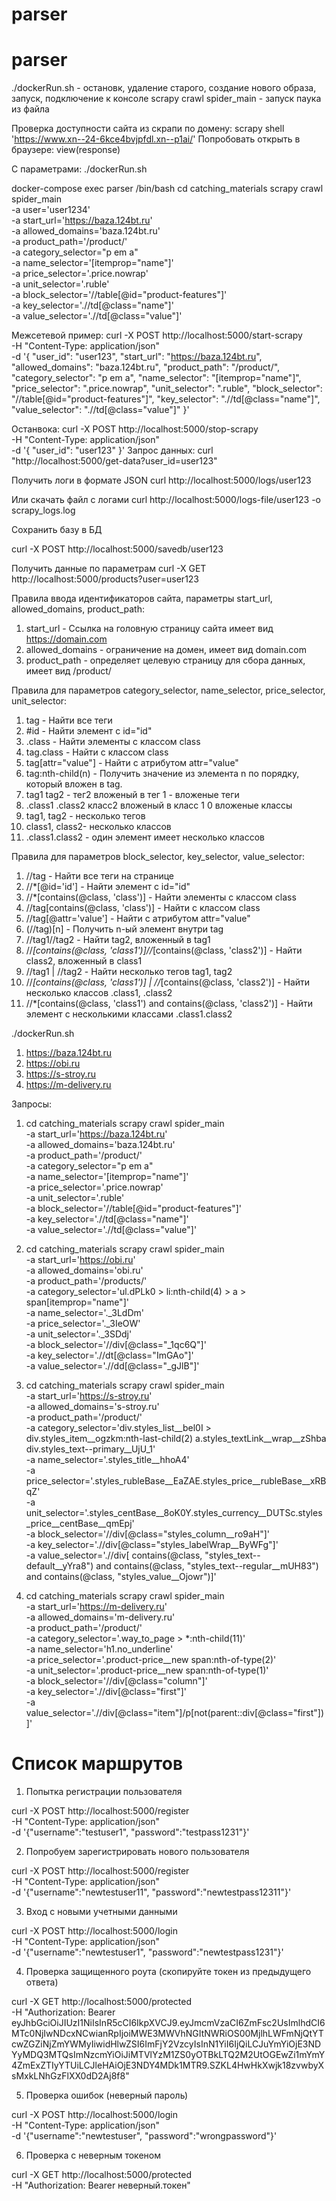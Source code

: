 # parser
# parser

./dockerRun.sh - остановк, удаление старого, создание нового образа, запуск, подключение к консоле
scrapy crawl spider_main - запуск паука из файла

Проверка доступности сайта из скрапи по домену:
scrapy shell 'https://www.xn--24-6kce4bvjpfdl.xn--p1ai/'
Попробовать открыть в браузере:
 view(response)

С параметрами:
./dockerRun.sh 

docker-compose exec parser /bin/bash
cd catching_materials
scrapy crawl spider_main \
    -a user='user1234' \
    -a start_url='https://baza.124bt.ru' \
    -a allowed_domains='baza.124bt.ru' \
    -a product_path='/product/' \
    -a category_selector="p em a" \
    -a name_selector='[itemprop="name"]' \
    -a price_selector='.price.nowrap' \
    -a unit_selector='.ruble' \
    -a block_selector='//table[@id="product-features"]' \
    -a key_selector='.//td[@class="name"]' \
    -a value_selector='.//td[@class="value"]'

Межсетевой пример:
curl -X POST http://localhost:5000/start-scrapy \
     -H "Content-Type: application/json" \
     -d '{
           "user_id": "user123", 
           "start_url": "https://baza.124bt.ru",
           "allowed_domains": "baza.124bt.ru",
           "product_path": "/product/",
           "category_selector": "p em a",
           "name_selector": "[itemprop=\"name\"]",
           "price_selector": ".price.nowrap",
           "unit_selector": ".ruble",
           "block_selector": "//table[@id=\"product-features\"]",
           "key_selector": ".//td[@class=\"name\"]",
           "value_selector": ".//td[@class=\"value\"]"
         }'


Останвока:
curl -X POST http://localhost:5000/stop-scrapy \
     -H "Content-Type: application/json" \
     -d '{
           "user_id": "user123"
         }'
Запрос данных:
curl "http://localhost:5000/get-data?user_id=user123"

Получить логи в формате JSON
curl http://localhost:5000/logs/user123

Или скачать файл с логами
curl http://localhost:5000/logs-file/user123 -o scrapy_logs.log

Сохранить базу в БД 

curl -X POST http://localhost:5000/savedb/user123

Получить данные по параметрам
curl -X GET http://localhost:5000/products?user=user123




Правила ввода идентификаторов сайта, параметры start_url, allowed_domains, product_path:
1. start_url - Ссылка на головную страницу сайта имеет вид https://domain.com
2. allowed_domains - ограничение на домен, имеет вид domain.com
3. product_path - определяет целевую страницу для сбора данных, имеет вид /product/

Правила для параметров category_selector, name_selector, price_selector, unit_selector:
1. tag - Найти все теги <tag>
2. #id - Найти элемент с id="id"
3. .class - Найти элементы с классом class
4. tag.class - Найти <tag> с классом class
5. tag[attr="value"] - Найти <tag> с атрибутом attr="value"
6. tag:nth-child(n) - Получить значение из элемента n по порядку, который вложен в tag.
7. tag1 tag2 - тег2 вложеный в тег 1 - вложеные теги
8. .class1 .class2 класс2 вложеный в класс 1 0 вложеные классы
9. tag1, tag2 - несколько тегов
10. class1, class2- несколько классов
11. .class1.class2 - один элемент имеет несколько классов



Правила для параметров block_selector, key_selector, value_selector:
1. //tag - Найти все теги <tag> на странице
2. //*[@id='id'] - Найти элемент с id="id"
3. //*[contains(@class, 'class')] - Найти элементы с классом class
4. //tag[contains(@class, 'class')] - Найти <tag> с классом class
5. //tag[@attr='value'] - Найти <tag> с атрибутом attr="value"
6. (//tag)[n] - Получить n-ый элемент внутри tag
7. //tag1//tag2 - Найти tag2, вложенный в tag1
8. //*[contains(@class, 'class1')]//*[contains(@class, 'class2')] - Найти class2, вложенный в class1
9. //tag1 | //tag2 - Найти несколько тегов tag1, tag2
10. //*[contains(@class, 'class1')] | //*[contains(@class, 'class2')] - Найти несколько классов .class1, .class2
11. //*[contains(@class, 'class1') and contains(@class, 'class2')] - Найти элемент с несколькими классами .class1.class2

./dockerRun.sh 


1. https://baza.124bt.ru
2. https://obi.ru
3. https://s-stroy.ru
4. https://m-delivery.ru


Запросы:

1. cd catching_materials
scrapy crawl spider_main \
    -a start_url='https://baza.124bt.ru' \
    -a allowed_domains='baza.124bt.ru' \
    -a product_path='/product/' \
    -a category_selector="p em a" \
    -a name_selector='[itemprop="name"]' \
    -a price_selector='.price.nowrap' \
    -a unit_selector='.ruble' \
    -a block_selector='//table[@id="product-features"]' \
    -a key_selector='.//td[@class="name"]' \
    -a value_selector='.//td[@class="value"]'


2. cd catching_materials
scrapy crawl spider_main \
    -a start_url='https://obi.ru' \
    -a allowed_domains='obi.ru' \
    -a product_path='/products/' \
    -a category_selector='ul.dPLk0 > li:nth-child(4) > a > span[itemprop="name"]' \
    -a name_selector='._3LdDm' \
    -a price_selector='._3IeOW' \
    -a unit_selector='._3SDdj' \
    -a block_selector='//div[@class="_1qc6Q"]' \
    -a key_selector='.//dt[@class="ImGAo"]' \
    -a value_selector='.//dd[@class="_gJlB"]'


3. cd catching_materials
scrapy crawl spider_main \
    -a start_url='https://s-stroy.ru' \
    -a allowed_domains='s-stroy.ru' \
    -a product_path='/product/' \
    -a category_selector='div.styles_list__bel0I > div.styles_item__ogzkm:nth-last-child(2) a.styles_textLink__wrap__zShba div.styles_text--primary__UjU_1' \
    -a name_selector='.styles_title__hhoA4' \
    -a price_selector='.styles_rubleBase__EaZAE.styles_price__rubleBase__xRBqZ' \
    -a unit_selector='.styles_centBase__8oK0Y.styles_currency__DUTSc.styles_price__centBase__qmEpj' \
    -a block_selector='//div[@class="styles_column__ro9aH"]' \
    -a key_selector='.//div[@class="styles_labelWrap__ByWFg"]' \
    -a value_selector='.//div[ contains(@class, "styles_text--default__yYra8") and contains(@class, "styles_text--regular__mUH83") and contains(@class, "styles_value__Ojowr")]'


4. cd catching_materials
scrapy crawl spider_main \
    -a start_url='https://m-delivery.ru' \
    -a allowed_domains='m-delivery.ru' \
    -a product_path='/product/' \
    -a category_selector='.way_to_page > *:nth-child(11)' \
    -a name_selector='h1.no_underline' \
    -a price_selector='.product-price__new span:nth-of-type(2)' \
    -a unit_selector='.product-price__new span:nth-of-type(1)' \
    -a block_selector='//div[@class="column"]' \
    -a key_selector='.//div[@class="first"]' \
    -a value_selector='.//div[@class="item"]/p[not(parent::div[@class="first"])]'


# Список маршрутов



1. Попытка регистрации пользователя

curl -X POST http://localhost:5000/register \
-H "Content-Type: application/json" \
-d '{"username":"testuser1", "password":"testpass1231"}'

2. Попробуем зарегистрировать нового пользователя

curl -X POST http://localhost:5000/register \
-H "Content-Type: application/json" \
-d '{"username":"newtestuser11", "password":"newtestpass12311"}'

3. Вход с новыми учетными данными

curl -X POST http://localhost:5000/login \
-H "Content-Type: application/json" \
-d '{"username":"newtestuser1", "password":"newtestpass1231"}'

4. Проверка защищенного роута (скопируйте токен из предыдущего ответа)

curl -X GET http://localhost:5000/protected \
-H "Authorization: Bearer eyJhbGciOiJIUzI1NiIsInR5cCI6IkpXVCJ9.eyJmcmVzaCI6ZmFsc2UsImlhdCI6MTc0NjIwNDcxNCwianRpIjoiMWE3MWVhNGItNWRiOS00MjlhLWFmNjQtYTcwZGZiNjZmYWMyIiwidHlwZSI6ImFjY2VzcyIsInN1YiI6IjQiLCJuYmYiOjE3NDYyMDQ3MTQsImNzcmYiOiJiMTVlYzM1ZS0yOTBkLTQ2M2UtOGEwZi1mYmY4ZmExZTIyYTUiLCJleHAiOjE3NDY4MDk1MTR9.SZKL4HwHkXwjk18zvwbyXsMxkLNhGzFlXX0dD2Aj8f8"

5. Проверка ошибок (неверный пароль)

curl -X POST http://localhost:5000/login \
-H "Content-Type: application/json" \
-d '{"username":"newtestuser", "password":"wrongpassword"}'

6. Проверка с неверным токеном

curl -X GET http://localhost:5000/protected \
-H "Authorization: Bearer неверный.токен"
